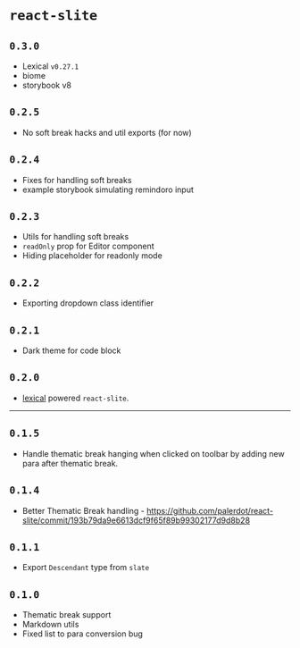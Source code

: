 # `react-slite`

## `0.3.0`
- Lexical `v0.27.1`
- biome
- storybook v8

## `0.2.5`
- No soft break hacks and util exports (for now)

## `0.2.4`
- Fixes for handling soft breaks
- example storybook simulating remindoro input

## `0.2.3`
- Utils for handling soft breaks
- `readOnly` prop for Editor component
- Hiding placeholder for readonly mode

## `0.2.2`
- Exporting dropdown class identifier

## `0.2.1`
- Dark theme for code block

## `0.2.0`
- [lexical](https://github.com/facebook/lexical) powered `react-slite`.

-------------

## `0.1.5`
- Handle thematic break hanging when clicked on toolbar by adding new para after thematic break.

## `0.1.4`
- Better Thematic Break handling - https://github.com/palerdot/react-slite/commit/193b79da9e6613dcf9f65f89b99302177d9d8b28


## `0.1.1`
- Export `Descendant` type from `slate`

## `0.1.0`

- Thematic break support
- Markdown utils
- Fixed list to para conversion bug
